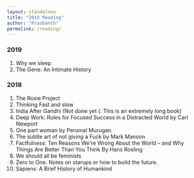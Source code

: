 ```yaml
---
layout: standalone 
title: "2018 Reading"
author: "Prashanth"
permalink: /reading/
---
```


### 2019
1. Why we sleep
2. The Gene: An Intimate History

### 2018

1. The Rosie Project
2. Thinking Fast and slow
3. India After Gandhi (Not done yet (: This is an extremely long book)
4. Deep Work: Rules for Focused Success in a Distracted World by Carl Newport
5. One part woman by Perumal Murugan.
6. The subtle art of not giving a Fuck by Mark Manson
7. Factfulness: Ten Reasons We're Wrong About the World – and Why Things Are Better Than You Think  By Hans Rosling
8. We should all be feminists
9. Zero to One. Notes on starups or how to build the future. 
10. Sapiens: A Brief History of Humankind 
